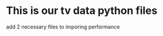 This is our tv data python files
================================

add 2 necessary files to imporing performance


